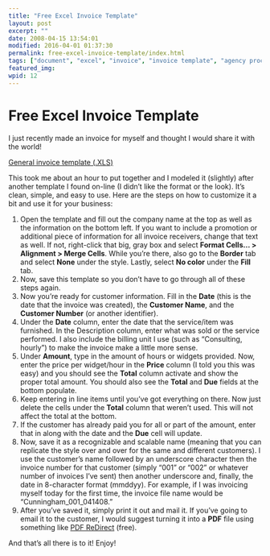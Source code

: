 ```yaml
---
title: "Free Excel Invoice Template"
layout: post
excerpt: ""
date: 2008-04-15 13:54:01
modified: 2016-04-01 01:37:30
permalink: free-excel-invoice-template/index.html
tags: ["document", "excel", "invoice", "invoice template", "agency process"]
featured_img: 
wpid: 12
---
```


# Free Excel Invoice Template

I just recently made an invoice for myself and thought I would share it with the world!

[General invoice template (.XLS)](/_images/2008/04/invoice_template.xls)

This took me about an hour to put together and I modeled it (slightly) after another template I found on-line (I didn’t like the format or the look). It’s clean, simple, and easy to use. Here are the steps on how to customize it a bit and use it for your business:

1. Open the template and fill out the company name at the top as well as the information on the bottom left. If you want to include a promotion or additional piece of information for all invoice receivers, change that text as well. If not, right-click that big, gray box and select **Format Cells… &gt; Alignment &gt; Merge Cells**. While you’re there, also go to the **Border** tab and select **None** under the style. Lastly, select **No color** under the **Fill** tab.
2. Now, save this template so you don’t have to go through all of these steps again.
3. Now you’re ready for customer information. Fill in the **Date** (this is the date that the invoice was created), the **Customer Name**, and the **Customer Number** (or another identifier).
4. Under the **Date** column, enter the date that the service/item was furnished. In the Description column, enter what was sold or the service performed. I also include the billing unit I use (such as “Consulting, hourly”) to make the invoice make a little more sense.
5. Under **Amount**, type in the amount of hours or widgets provided. Now, enter the price per widget/hour in the **Price** column (I told you this was easy) and you should see the **Total** column activate and show the proper total amount. You should also see the **Total** and **Due** fields at the bottom populate.
6. Keep entering in line items until you’ve got everything on there. Now just delete the cells under the **Total** column that weren’t used. This will not affect the total at the bottom.
7. If the customer has already paid you for all or part of the amount, enter that in along with the date and the **Due** cell will update.
8. Now, save it as a recognizable and scalable name (meaning that you can replicate the style over and over for the same and different customers). I use the customer’s name followed by an underscore character then the invoice number for that customer (simply “001” or “002” or whatever number of invoices I’ve sent) then another underscore and, finally, the date in 8-character format (mmddyy). For example, if I was invoicing myself today for the first time, the invoice file name would be “Cunningham\_001\_041408.”
9. After you’ve saved it, simply print it out and mail it. If you’ve going to email it to the customer, I would suggest turning it into a **PDF** file using something like [PDF ReDirect](http://www.download.com/PDF-ReDirect/3000-6675_4-10255233.html?tag=lst-1) (free).

And that’s all there is to it! Enjoy!